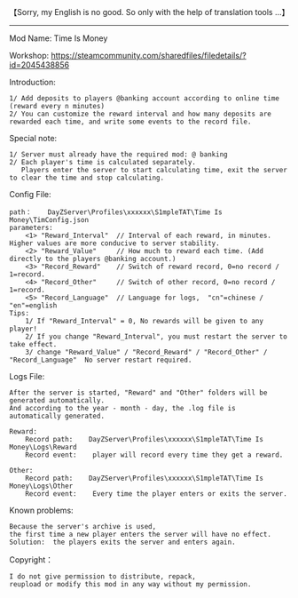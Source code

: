 【Sorry, my English is no good. So only with the help of translation tools ...】

--------------------------------------------------------------------------------------

Mod Name: Time Is Money

Workshop: https://steamcommunity.com/sharedfiles/filedetails/?id=2045438856

Introduction:

	1/ Add deposits to players @banking account according to online time (reward every n minutes)
	2/ You can customize the reward interval and how many deposits are rewarded each time, and write some events to the record file.
	
Special note:

	1/ Server must already have the required mod: @ banking
	2/ Each player's time is calculated separately.
	   Players enter the server to start calculating time, exit the server to clear the time and stop calculating.
	   
Config File:

	path：    DayZServer\Profiles\xxxxxx\S1mpleTAT\Time Is Money\TimConfig.json
	parameters:
		<1> "Reward_Interval"  // Interval of each reward, in minutes. Higher values are more conducive to server stability.
		<2> "Reward_Value"     // How much to reward each time. (Add directly to the players @banking account.)
		<3> "Record_Reward"    // Switch of reward record, 0=no record / 1=record.
		<4> "Record_Other"     // Switch of other record, 0=no record / 1=record.
		<5> "Record_Language"  // Language for logs,  "cn"=chinese / "en"=english
	Tips:
		1/ If "Reward_Interval" = 0, No rewards will be given to any player!
		2/ If you change "Reward_Interval", you must restart the server to take effect.
		3/ change "Reward_Value" / "Record_Reward" / "Record_Other" / "Record_Language"  No server restart required.


Logs File:

	After the server is started, "Reward" and "Other" folders will be generated automatically.
	And according to the year - month - day, the .log file is automatically generated.
	
	Reward:
		Record path:    DayZServer\Profiles\xxxxxx\S1mpleTAT\Time Is Money\Logs\Reward
		Record event:    player will record every time they get a reward.
		
	Other:
		Record path:    DayZServer\Profiles\xxxxxx\S1mpleTAT\Time Is Money\Logs\Other
		Record event:    Every time the player enters or exits the server.
		
Known problems:

	Because the server's archive is used,
	the first time a new player enters the server will have no effect.
	Solution:  the players exits the server and enters again.

Copyright：

	I do not give permission to distribute, repack, 
	reupload or modify this mod in any way without my permission.
